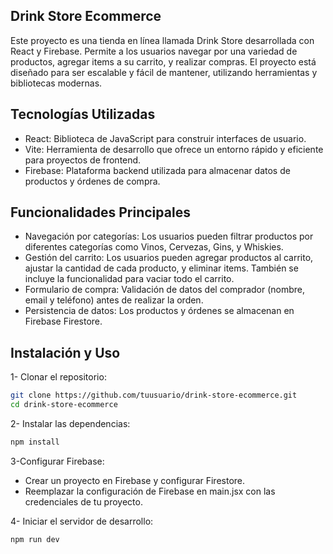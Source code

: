 
## Drink Store Ecommerce

Este proyecto es una tienda en línea llamada Drink Store desarrollada con React y Firebase. Permite a los usuarios navegar por una variedad de productos, agregar items a su carrito, y realizar compras. El proyecto está diseñado para ser escalable y fácil de mantener, utilizando herramientas y bibliotecas modernas.

## Tecnologías Utilizadas

+ React: Biblioteca de JavaScript para construir interfaces de usuario.
+ Vite: Herramienta de desarrollo que ofrece un entorno rápido y eficiente para proyectos de frontend.
+ Firebase: Plataforma backend utilizada para almacenar datos de productos y órdenes de compra.

## Funcionalidades Principales

+ Navegación por categorías: Los usuarios pueden filtrar productos por diferentes categorías como Vinos, Cervezas, Gins, y Whiskies.
+ Gestión del carrito: Los usuarios pueden agregar productos al carrito, ajustar la cantidad de cada producto, y eliminar items. También se incluye la funcionalidad para vaciar todo el carrito.
+ Formulario de compra: Validación de datos del comprador (nombre, email y teléfono) antes de realizar la orden.
+ Persistencia de datos: Los productos y órdenes se almacenan en Firebase Firestore.

## Instalación y Uso

1- Clonar el repositorio:

```bash
git clone https://github.com/tuusuario/drink-store-ecommerce.git
cd drink-store-ecommerce
```

2- Instalar las dependencias:

```bash
npm install
```
3-Configurar Firebase:

+ Crear un proyecto en Firebase y configurar Firestore.
+ Reemplazar la configuración de Firebase en main.jsx con las credenciales de tu proyecto.

4- Iniciar el servidor de desarrollo:

```bash
npm run dev
```